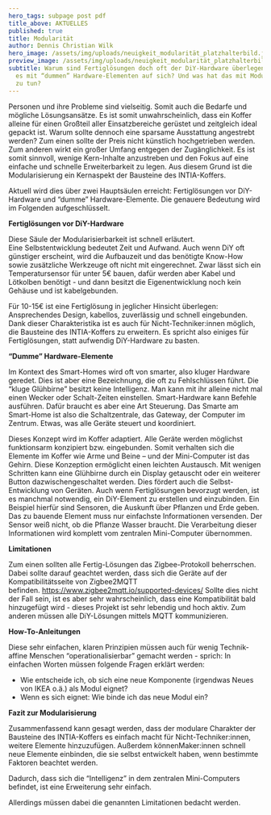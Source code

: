 ```yaml
---
hero_tags: subpage post pdf
title_above: AKTUELLES
published: true
title: Modularität
author: Dennis Christian Wilk
hero_image: /assets/img/uploads/neuigkeit_modularität_platzhalterbild.jpg
preview_image: /assets/img/uploads/neuigkeit_modularität_platzhalterbild.jpg
subtitle: Warum sind Fertiglösungen doch oft der DiY-Hardware überlegen? Was hat
  es mit “dummen” Hardware-Elementen auf sich? Und was hat das mit Modularität
  zu tun?
---
```

<!--StartFragment-->

Personen und ihre Probleme sind vielseitig. Somit auch die Bedarfe und mögliche Lösungsansätze. Es ist somit unwahrscheinlich, dass ein Koffer alleine für einen Großteil aller Einsatzbereiche gerüstet und zeitgleich ideal gepackt ist. Warum sollte dennoch eine sparsame Ausstattung angestrebt werden? Zum einen sollte der Preis nicht künstlich hochgetrieben werden. Zum anderen wirkt ein großer Umfang entgegen der Zugänglichkeit. Es ist somit sinnvoll, wenige Kern-Inhalte anzustreben und den Fokus auf eine einfache und schnelle Erweiterbarkeit zu legen. Aus diesem Grund ist die Modularisierung ein Kernaspekt der Bausteine des INTIA-Koffers. 

Aktuell wird dies über zwei Hauptsäulen erreicht: Fertiglösungen vor DiY-Hardware und “dumme” Hardware-Elemente. Die genauere Bedeutung wird im Folgenden aufgeschlüsselt. 

**Fertiglösungen vor DiY-Hardware** 

Diese Säule der Modularisierbarkeit ist schnell erläutert. Eine Selbstentwicklung bedeutet Zeit und Aufwand. Auch wenn DiY oft günstiger erscheint, wird die Aufbauzeit und das benötigte Know-How sowie zusätzliche Werkzeuge oft nicht mit eingerechnet. Zwar lässt sich ein Temperatursensor für unter 5€ bauen, dafür werden aber Kabel und Lötkolben benötigt - und dann besitzt die Eigenentwicklung noch kein Gehäuse und ist kabelgebunden.  

Für 10-15€ ist eine Fertiglösung in jeglicher Hinsicht überlegen: Ansprechendes Design, kabellos, zuverlässig und schnell eingebunden. Dank dieser Charakteristika ist es auch für Nicht-Techniker:innen möglich, die Bausteine des INTIA-Koffers zu erweitern. Es spricht also einiges für Fertiglösungen, statt aufwendig DiY-Hardware zu basten.  

**“Dumme” Hardware-Elemente** 

Im Kontext des Smart-Homes wird oft von smarter, also kluger Hardware geredet. Dies ist aber eine Bezeichnung, die oft zu Fehlschlüssen führt. Die “kluge Glühbirne” besitzt keine Intelligenz. Man kann mit ihr alleine nicht mal einen Wecker oder Schalt-Zeiten einstellen. Smart-Hardware kann Befehle ausführen. Dafür braucht es aber eine Art Steuerung. Das Smarte am Smart-Home ist also die Schaltzentrale, das Gateway, der Computer im Zentrum. Etwas, was alle Geräte steuert und koordiniert.  

Dieses Konzept wird im Koffer adaptiert. Alle Geräte werden möglichst funktionsarm konzipiert bzw. eingebunden. Somit verhalten sich die Elemente im Koffer wie Arme und Beine – und der Mini-Computer ist das Gehirn. Diese Konzeption ermöglicht einen leichten Austausch. Mit wenigen Schritten kann eine Glühbirne durch ein Display getauscht oder ein weiterer Button dazwischengeschaltet werden. Dies fördert auch die Selbst-Entwicklung von Geräten. Auch wenn Fertiglösungen bevorzugt werden, ist es manchmal notwendig, ein DiY-Element zu erstellen und einzubinden. Ein Beispiel hierfür sind Sensoren, die Auskunft über Pflanzen und Erde geben. Das zu bauende Element muss nur einfachste Informationen versenden. Der Sensor weiß nicht, ob die Pflanze Wasser braucht. Die Verarbeitung dieser Informationen wird komplett vom zentralen Mini-Computer übernommen. 

**Limitationen** 

Zum einen sollten alle Fertig-Lösungen das Zigbee-Protokoll beherrschen. Dabei sollte darauf geachtet werden, dass sich die Geräte auf der Kompatibilitätsseite von Zigbee2MQTT befinden. <https://www.zigbee2mqtt.io/supported-devices/> Sollte dies nicht der Fall sein, ist es aber sehr wahrscheinlich, dass eine Kompatibilität bald hinzugefügt wird - dieses Projekt ist sehr lebendig und hoch aktiv. Zum anderen müssen alle DiY-Lösungen mittels MQTT kommunizieren. 

**How-To-Anleitungen** 

Diese sehr einfachen, klaren Prinzipien müssen auch für wenig Technik-affine Menschen “operationalisierbar” gemacht werden - sprich: In einfachen Worten müssen folgende Fragen erklärt werden: 

* Wie entscheide ich, ob sich eine neue Komponente (irgendwas Neues von IKEA o.ä.) als Modul eignet? 
* Wenn es sich eignet: Wie binde ich das neue Modul ein? 



**Fazit zur Modularisierung** 

Zusammenfassend kann gesagt werden, dass der modulare Charakter der Bausteine des INTIA-Koffers es einfach macht für Nicht-Techniker:innen, weitere Elemente hinzuzufügen. Außerdem könnenMaker:innen schnell neue Elemente einbinden, die sie selbst entwickelt haben, wenn bestimmte Faktoren beachtet werden. 

Dadurch, dass sich die “Intelligenz” in dem zentralen Mini-Computers befindet, ist eine Erweiterung sehr einfach. 

Allerdings müssen dabei die genannten Limitationen bedacht werden. 

<!--EndFragment-->
